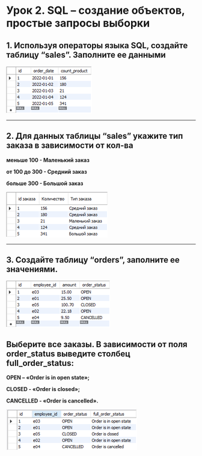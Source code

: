 # Урок 2. SQL – создание объектов, простые запросы выборки

## 1. Используя операторы языка SQL, создайте таблицу “sales”. Заполните ее данными

![Созданная таблица](create_sales.PNG "sales")

---

## 2.  Для данных таблицы “sales” укажите тип заказа в зависимости от кол-ва

**меньше 100  - Маленький заказ**

**от 100 до 300 - Средний заказ**

**больше 300  -  Большой заказ**


![Пример решения](sales_count.PNG "Тип заказа")

---

## 3. Создайте таблицу “orders”, заполните ее значениями.

![Созданная таблица](create_orders.PNG "orders")

## Выберите все заказы. В зависимости от поля order_status выведите столбец full_order_status:
**OPEN – «Order is in open state»;**

**CLOSED - «Order is closed»;** 

**CANCELLED -  «Order is cancelled».**

![Пример решения](full_order_status.PNG "Полная информация о заказах")